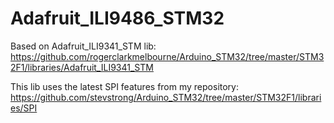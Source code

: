 # Adafruit_ILI9486_STM32

Based on Adafruit_ILI9341_STM lib: https://github.com/rogerclarkmelbourne/Arduino_STM32/tree/master/STM32F1/libraries/Adafruit_ILI9341_STM

This lib uses the latest SPI features from my repository: https://github.com/stevstrong/Arduino_STM32/tree/master/STM32F1/libraries/SPI
